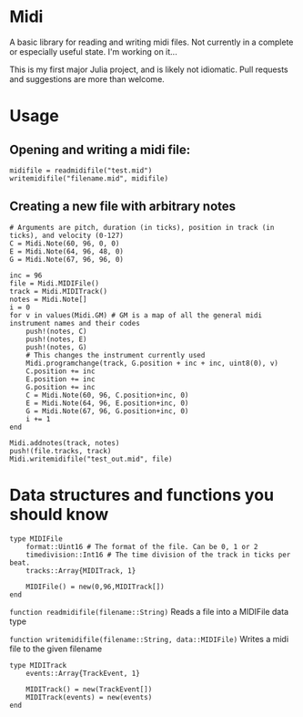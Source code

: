 Midi
====

A basic library for reading and writing midi files. Not currently in a complete or especially useful state. I'm working on it...

This is my first major Julia project, and is likely not idiomatic. Pull requests and suggestions are more than welcome.

Usage
=====

Opening and writing a midi file:
--------------------------------

```
midifile = readmidifile("test.mid")
writemidifile("filename.mid", midifile)
```

Creating a new file with arbitrary notes
----------------------------------------

```
# Arguments are pitch, duration (in ticks), position in track (in ticks), and velocity (0-127)
C = Midi.Note(60, 96, 0, 0)
E = Midi.Note(64, 96, 48, 0)
G = Midi.Note(67, 96, 96, 0)

inc = 96
file = Midi.MIDIFile()
track = Midi.MIDITrack()
notes = Midi.Note[]
i = 0
for v in values(Midi.GM) # GM is a map of all the general midi instrument names and their codes
    push!(notes, C)
    push!(notes, E)
    push!(notes, G)
    # This changes the instrument currently used
    Midi.programchange(track, G.position + inc + inc, uint8(0), v)
    C.position += inc
    E.position += inc
    G.position += inc
    C = Midi.Note(60, 96, C.position+inc, 0)
    E = Midi.Note(64, 96, E.position+inc, 0)
    G = Midi.Note(67, 96, G.position+inc, 0)
    i += 1
end

Midi.addnotes(track, notes)
push!(file.tracks, track)
Midi.writemidifile("test_out.mid", file)
```

Data structures and functions you should know
=============================================

```
type MIDIFile
    format::Uint16 # The format of the file. Can be 0, 1 or 2
    timedivision::Int16 # The time division of the track in ticks per beat.
    tracks::Array{MIDITrack, 1}

    MIDIFile() = new(0,96,MIDITrack[])
end
```

`function readmidifile(filename::String)` Reads a file into a MIDIFile data type

`function writemidifile(filename::String, data::MIDIFile)` Writes a midi file to the given filename

```
type MIDITrack
    events::Array{TrackEvent, 1}

    MIDITrack() = new(TrackEvent[])
    MIDITrack(events) = new(events)
end
```
